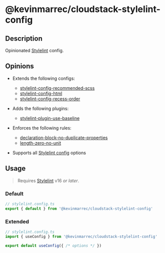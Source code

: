 # @kevinmarrec/cloudstack-stylelint-config

## Description

Opinionated [Stylelint](https://stylelint.io) config.

## Opinions

- Extends the following configs:

  - [stylelint-config-recommended-scss](https://github.com/stylelint-scss/stylelint-config-recommended-scss)
  - [stylelint-config-html](https://github.com/ota-meshi/stylelint-config-html)
  - [stylelint-config-recess-order](https://github.com/stormwarning/stylelint-config-recess-order)

- Adds the following plugins:

  - [stylelint-plugin-use-baseline](https://github.com/ryo-manba/stylelint-plugin-use-baseline)

- Enforces the following rules:

  - [declaration-block-no-duplicate-properties](https://stylelint.io/user-guide/rules/list/declaration-block-no-duplicate-properties)
  - [length-zero-no-unit](https://stylelint.io/user-guide/rules/list/length-zero-no-unit)

- Supports all [Stylelint config](https://stylelint.io/user-guide/configure) options

## Usage

> Requires [Stylelint](https://stylelint.io) v16 _or later_.

### Default

```ts
// stylelint.config.ts
export { default } from '@kevinmarrec/cloudstack-stylelint-config'
```

### Extended

```ts
// stylelint.config.ts
import { useConfig } from '@kevinmarrec/cloudstack-stylelint-config'

export default useConfig({ /* options */ })
```
